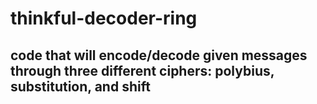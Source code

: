 # thinkful-decoder-ring
## code that will encode/decode given messages through three different ciphers: polybius, substitution, and shift
